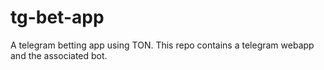 # tg-bet-app
A telegram betting app using TON.
This repo contains a telegram webapp and the associated bot.
